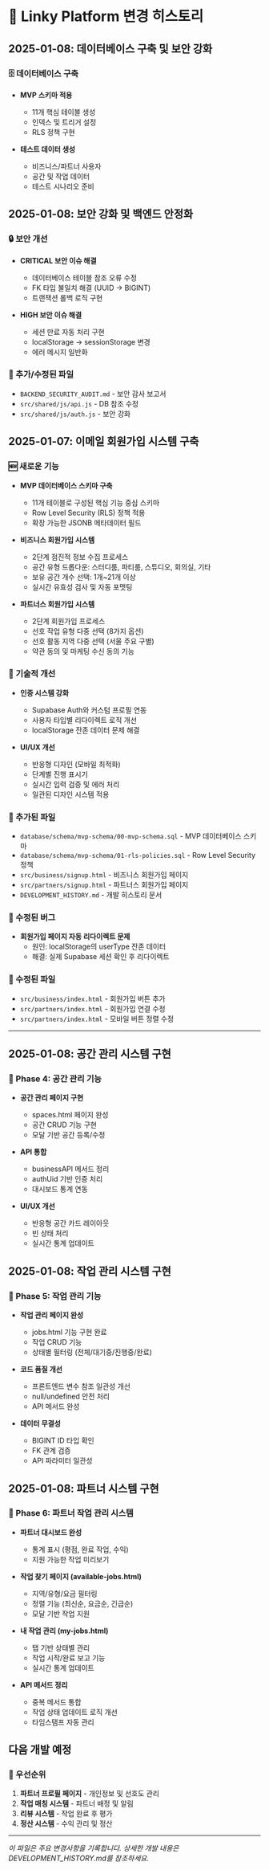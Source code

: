 # 📝 Linky Platform 변경 히스토리

## 2025-01-08: 데이터베이스 구축 및 보안 강화

### 🗄️ 데이터베이스 구축
- **MVP 스키마 적용**
  - 11개 핵심 테이블 생성
  - 인덱스 및 트리거 설정
  - RLS 정책 구현
  
- **테스트 데이터 생성**
  - 비즈니스/파트너 사용자
  - 공간 및 작업 데이터
  - 테스트 시나리오 준비

## 2025-01-08: 보안 강화 및 백엔드 안정화

### 🔒 보안 개선
- **CRITICAL 보안 이슈 해결**
  - 데이터베이스 테이블 참조 오류 수정
  - FK 타입 불일치 해결 (UUID → BIGINT)
  - 트랜잭션 롤백 로직 구현

- **HIGH 보안 이슈 해결**
  - 세션 만료 자동 처리 구현
  - localStorage → sessionStorage 변경
  - 에러 메시지 일반화

### 📁 추가/수정된 파일
- `BACKEND_SECURITY_AUDIT.md` - 보안 감사 보고서
- `src/shared/js/api.js` - DB 참조 수정
- `src/shared/js/auth.js` - 보안 강화

## 2025-01-07: 이메일 회원가입 시스템 구축

### 🆕 새로운 기능
- **MVP 데이터베이스 스키마 구축**
  - 11개 테이블로 구성된 핵심 기능 중심 스키마
  - Row Level Security (RLS) 정책 적용
  - 확장 가능한 JSONB 메타데이터 필드

- **비즈니스 회원가입 시스템**
  - 2단계 점진적 정보 수집 프로세스
  - 공간 유형 드롭다운: 스터디룸, 파티룸, 스튜디오, 회의실, 기타
  - 보유 공간 개수 선택: 1개~21개 이상
  - 실시간 유효성 검사 및 자동 포맷팅

- **파트너스 회원가입 시스템**
  - 2단계 회원가입 프로세스
  - 선호 작업 유형 다중 선택 (8가지 옵션)
  - 선호 활동 지역 다중 선택 (서울 주요 구별)
  - 약관 동의 및 마케팅 수신 동의 기능

### 🔧 기술적 개선
- **인증 시스템 강화**
  - Supabase Auth와 커스텀 프로필 연동
  - 사용자 타입별 리다이렉트 로직 개선
  - localStorage 잔존 데이터 문제 해결

- **UI/UX 개선**
  - 반응형 디자인 (모바일 최적화)
  - 단계별 진행 표시기
  - 실시간 입력 검증 및 에러 처리
  - 일관된 디자인 시스템 적용

### 📁 추가된 파일
- `database/schema/mvp-schema/00-mvp-schema.sql` - MVP 데이터베이스 스키마
- `database/schema/mvp-schema/01-rls-policies.sql` - Row Level Security 정책
- `src/business/signup.html` - 비즈니스 회원가입 페이지
- `src/partners/signup.html` - 파트너스 회원가입 페이지
- `DEVELOPMENT_HISTORY.md` - 개발 히스토리 문서

### 🐛 수정된 버그
- **회원가입 페이지 자동 리다이렉트 문제**
  - 원인: localStorage의 userType 잔존 데이터
  - 해결: 실제 Supabase 세션 확인 후 리다이렉트

### 🔄 수정된 파일
- `src/business/index.html` - 회원가입 버튼 추가
- `src/partners/index.html` - 회원가입 연결 수정
- `src/partners/index.html` - 모바일 버튼 정렬 수정

---

## 2025-01-08: 공간 관리 시스템 구현

### 🚀 Phase 4: 공간 관리 기능
- **공간 관리 페이지 구현**
  - spaces.html 페이지 완성
  - 공간 CRUD 기능 구현
  - 모달 기반 공간 등록/수정
  
- **API 통합**
  - businessAPI 메서드 정리
  - authUid 기반 인증 처리
  - 대시보드 통계 연동
  
- **UI/UX 개선**
  - 반응형 공간 카드 레이아웃
  - 빈 상태 처리
  - 실시간 통계 업데이트

## 2025-01-08: 작업 관리 시스템 구현

### 🚀 Phase 5: 작업 관리 기능
- **작업 관리 페이지 완성**
  - jobs.html 기능 구현 완료
  - 작업 CRUD 기능
  - 상태별 필터링 (전체/대기중/진행중/완료)
  
- **코드 품질 개선**
  - 프론트엔드 변수 참조 일관성 개선
  - null/undefined 안전 처리
  - API 메서드 완성
  
- **데이터 무결성**
  - BIGINT ID 타입 확인
  - FK 관계 검증
  - API 파라미터 일관성

## 2025-01-08: 파트너 시스템 구현

### 🚀 Phase 6: 파트너 작업 관리 시스템
- **파트너 대시보드 완성**
  - 통계 표시 (평점, 완료 작업, 수익)
  - 지원 가능한 작업 미리보기
  
- **작업 찾기 페이지 (available-jobs.html)**
  - 지역/유형/요금 필터링
  - 정렬 기능 (최신순, 요금순, 긴급순)
  - 모달 기반 작업 지원
  
- **내 작업 관리 (my-jobs.html)**
  - 탭 기반 상태별 관리
  - 작업 시작/완료 보고 기능
  - 실시간 통계 업데이트
  
- **API 메서드 정리**
  - 중복 메서드 통합
  - 작업 상태 업데이트 로직 개선
  - 타임스탬프 자동 관리

## 다음 개발 예정

### 🎯 우선순위
1. **파트너 프로필 페이지** - 개인정보 및 선호도 관리
2. **작업 매칭 시스템** - 파트너 배정 및 알림
3. **리뷰 시스템** - 작업 완료 후 평가
4. **정산 시스템** - 수익 관리 및 정산

---

*이 파일은 주요 변경사항을 기록합니다. 상세한 개발 내용은 DEVELOPMENT_HISTORY.md를 참조하세요.*